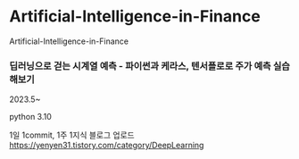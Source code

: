 # Artificial-Intelligence-in-Finance
Artificial-Intelligence-in-Finance
### 딥러닝으로 걷는 시계열 예측 - 파이썬과 케라스, 텐서플로로 주가 예측 실습해보기


2023.5~

python 3.10 

1일 1commit, 1주 1지식 블로그 업로드
https://yenyen31.tistory.com/category/DeepLearning 

